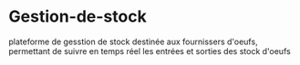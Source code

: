 # Gestion-de-stock
plateforme de gesstion de stock destinée aux fournissers d'oeufs, permettant de suivre en temps réel les entrées et sorties des stock d'oeufs
